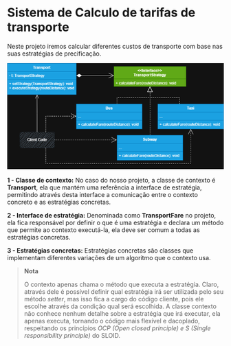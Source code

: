# Sistema de Calculo de tarifas de transporte

Neste projeto iremos calcular diferentes custos de transporte com base nas suas estratégias de precificação.

![diagrama do projeto](Strategy.png)


**1 - Classe de contexto:** No caso do nosso projeto, a classe de contexto é **Transport**, ela que mantém uma
referência a interface de estratégia, permitindo através desta interface a comunicação entre o contexto concreto e as estratégias
concretas.

**2 - Interface de estratégia:** Denominada como **TransportFare** no projeto, ela fica responsável por definir
o que é uma estratégia e declara um método que permite ao contexto executá-la, ela deve ser comum a todas as estratégias 
concretas.

**3 - Estratégias concretas:** Estratégias concretas são classes que implementam diferentes variações de um algoritmo
que o contexto usa.

>**Nota**
> 
> O contexto apenas chama o método que executa a estratégia. Claro, através dele é possível definir qual estratégia irá ser utilizada
> pelo seu método *setter*, mas isso fica a cargo do código cliente, pois ele escolhe através da condição qual será
> escolhida. A classe contexto não conhece nenhum detalhe sobre a estratégia que irá executar, ela apenas executa, tornando o código
> mais flexível e dacoplado, respeitando os princípios *OCP (Open closed principle) e S (Single responsibility principle)*
> do SLOID.

